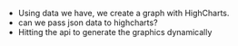 * Using data we have, we create a graph with HighCharts.
* can we pass json data to highcharts?
* Hitting the api to generate the graphics dynamically

